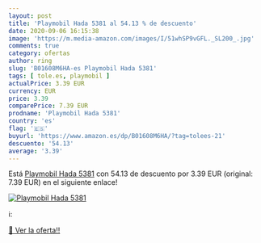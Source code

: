 ```yaml
---
layout: post
title: 'Playmobil Hada 5381 al 54.13 % de descuento'
date: 2020-09-06 16:15:38
image: 'https://m.media-amazon.com/images/I/51whSP9vGFL._SL200_.jpg'
comments: true
category: ofertas
author: ring
slug: 'B01608M6HA-es Playmobil Hada 5381'
tags: [ tole.es, playmobil ]
actualPrice: 3.39 EUR
currency: EUR
price: 3.39
comparePrice: 7.39 EUR
prodname: 'Playmobil Hada 5381'
country: 'es'
flag: '🇪🇸'
buyurl: 'https://www.amazon.es/dp/B01608M6HA/?tag=tolees-21'
descuento: '54.13'
average: '3.39'
---
```


Está [Playmobil Hada 5381](https://www.amazon.es/dp/B01608M6HA/?tag=tolees-21) con 54.13 de descuento por 3.39 EUR (original: 7.39 EUR) en el siguiente enlace!

[![Playmobil Hada 5381](https://m.media-amazon.com/images/I/51whSP9vGFL._SL200_.jpg)](https://www.amazon.es/dp/B01608M6HA/?tag=tolees-21)

ℹ️:


[🛒 Ver la oferta!!](https://www.amazon.es/dp/B01608M6HA/?tag=tolees-21)
